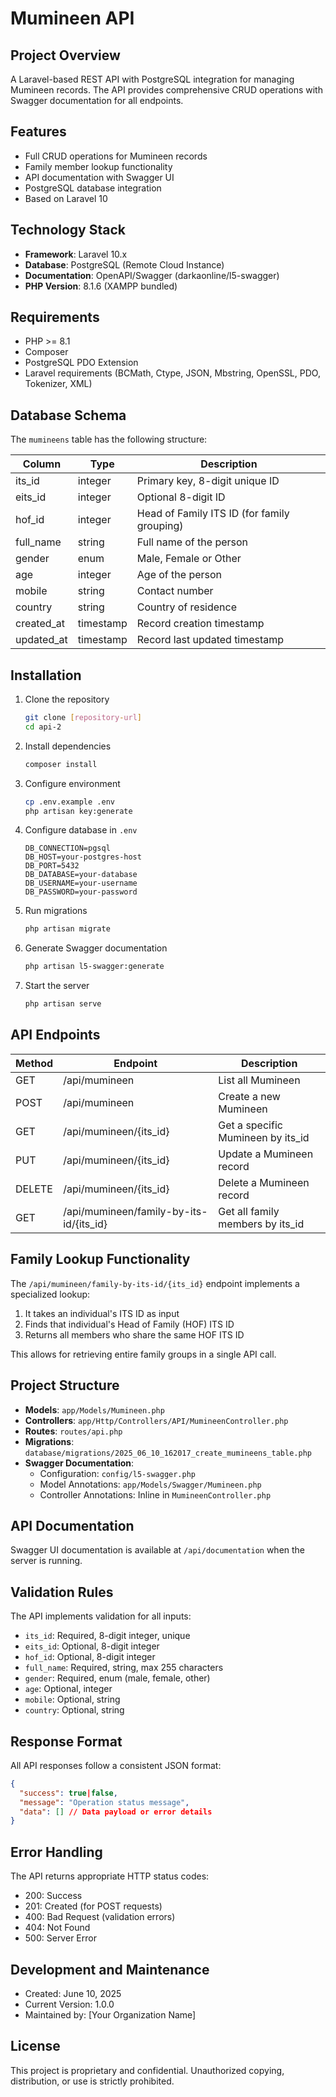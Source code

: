 # Mumineen API

## Project Overview

A Laravel-based REST API with PostgreSQL integration for managing Mumineen records. The API provides comprehensive CRUD operations with Swagger documentation for all endpoints.

## Features

- Full CRUD operations for Mumineen records
- Family member lookup functionality
- API documentation with Swagger UI
- PostgreSQL database integration
- Based on Laravel 10

## Technology Stack

- **Framework**: Laravel 10.x
- **Database**: PostgreSQL (Remote Cloud Instance)
- **Documentation**: OpenAPI/Swagger (darkaonline/l5-swagger)
- **PHP Version**: 8.1.6 (XAMPP bundled)

## Requirements

- PHP >= 8.1
- Composer
- PostgreSQL PDO Extension
- Laravel requirements (BCMath, Ctype, JSON, Mbstring, OpenSSL, PDO, Tokenizer, XML)

## Database Schema

The `mumineens` table has the following structure:

| Column      | Type      | Description                                  |
|-------------|-----------|----------------------------------------------|
| its_id      | integer   | Primary key, 8-digit unique ID               |
| eits_id     | integer   | Optional 8-digit ID                          |
| hof_id  | integer   | Head of Family ITS ID (for family grouping)  |
| full_name   | string    | Full name of the person                      |
| gender      | enum      | Male, Female or Other                        |
| age         | integer   | Age of the person                            |
| mobile      | string    | Contact number                               |
| country     | string    | Country of residence                         |
| created_at  | timestamp | Record creation timestamp                     |
| updated_at  | timestamp | Record last updated timestamp                 |

## Installation

1. Clone the repository
   ```bash
   git clone [repository-url]
   cd api-2
   ```

2. Install dependencies
   ```bash
   composer install
   ```

3. Configure environment
   ```bash
   cp .env.example .env
   php artisan key:generate
   ```

4. Configure database in `.env`
   ```
   DB_CONNECTION=pgsql
   DB_HOST=your-postgres-host
   DB_PORT=5432
   DB_DATABASE=your-database
   DB_USERNAME=your-username
   DB_PASSWORD=your-password
   ```

5. Run migrations
   ```bash
   php artisan migrate
   ```

6. Generate Swagger documentation
   ```bash
   php artisan l5-swagger:generate
   ```

7. Start the server
   ```bash
   php artisan serve
   ```

## API Endpoints

| Method | Endpoint                              | Description                        |
|--------|---------------------------------------|------------------------------------|  
| GET    | /api/mumineen                         | List all Mumineen                  |
| POST   | /api/mumineen                         | Create a new Mumineen              |
| GET    | /api/mumineen/{its_id}                | Get a specific Mumineen by its_id  |
| PUT    | /api/mumineen/{its_id}                | Update a Mumineen record           |
| DELETE | /api/mumineen/{its_id}                | Delete a Mumineen record           |
| GET    | /api/mumineen/family-by-its-id/{its_id} | Get all family members by its_id   |

## Family Lookup Functionality

The `/api/mumineen/family-by-its-id/{its_id}` endpoint implements a specialized lookup:

1. It takes an individual's ITS ID as input
2. Finds that individual's Head of Family (HOF) ITS ID
3. Returns all members who share the same HOF ITS ID

This allows for retrieving entire family groups in a single API call.

## Project Structure

- **Models**: `app/Models/Mumineen.php`
- **Controllers**: `app/Http/Controllers/API/MumineenController.php`
- **Routes**: `routes/api.php`
- **Migrations**: `database/migrations/2025_06_10_162017_create_mumineens_table.php`
- **Swagger Documentation**: 
  - Configuration: `config/l5-swagger.php`
  - Model Annotations: `app/Models/Swagger/Mumineen.php`
  - Controller Annotations: Inline in `MumineenController.php`

## API Documentation

Swagger UI documentation is available at `/api/documentation` when the server is running.

## Validation Rules

The API implements validation for all inputs:

- `its_id`: Required, 8-digit integer, unique
- `eits_id`: Optional, 8-digit integer
- `hof_id`: Optional, 8-digit integer
- `full_name`: Required, string, max 255 characters
- `gender`: Required, enum (male, female, other)
- `age`: Optional, integer
- `mobile`: Optional, string
- `country`: Optional, string

## Response Format

All API responses follow a consistent JSON format:

```json
{
  "success": true|false,
  "message": "Operation status message",
  "data": [] // Data payload or error details
}
```

## Error Handling

The API returns appropriate HTTP status codes:

- 200: Success
- 201: Created (for POST requests)
- 400: Bad Request (validation errors)
- 404: Not Found
- 500: Server Error

## Development and Maintenance

- Created: June 10, 2025
- Current Version: 1.0.0
- Maintained by: [Your Organization Name]

## License

This project is proprietary and confidential. Unauthorized copying, distribution, or use is strictly prohibited.

